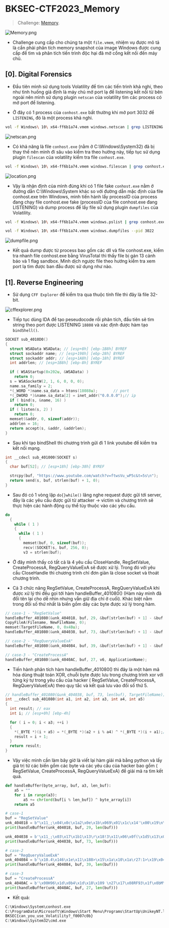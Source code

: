 # BKSEC-CTF2023_Memory

> Challenge: [Memory](https://battle.cookiearena.org/arenas/bkctf-2023/battle/memory).

![Memory.png](./images/Memory.png)

- Challenge cung cấp cho chúng ta một `file.vmem`, nhiệm vụ được mô tả là cần phải phân tích memory snapshot của image Windows được cung cấp để tìm và phân tích tiến trình độc hại đã mở cổng kết nối đến máy chủ.

## [0]. Digital Forensics

- Đầu tiên mình sử dụng tools Volatility để tìm các tiến trình khả nghi, theo như tình huống giả định là máy chủ mở port lạ để listening kết nối từ bên ngoài nên mình sử dụng plugin `netscan` của volatility tìm các process có mở port để listening.

- Ở đây có 1 process của `conhost.exe` bất thường khi mở port 3032 để `LISTENING`, đó là một process khả nghi.

```bash
vol -f Windows\ 10\ x64-ff6b1a74.vmem windows.netscan | grep LISTENING
```

![netscan.png](./images/netscan.png)

- Có khả năng là file `conhost.exe` (nằm ở C:\Windows\System32) đã bị thay thế nên mình đi sâu vào kiểm tra theo hướng này, tiếp tục sử dụng plugin `filescan` của volatility kiểm tra file `conhost.exe`.

```bash
vol -f Windows\ 10\ x64-ff6b1a74.vmem windows.filescan | grep conhost.exe
```

![location.png](./images/location.png)

- Vậy là nhận định của mình đúng khi có 1 file fake `conhost.exe` nằm ở đường dẫn C:\Windows\System khác so với đường dẫn mặc định của file conhost.exe trên Windows, mình tiến hành lấy processID của process đang chạy file conhost.exe fake (processID của file conhost.exe đang LISTENING) và dump process để lấy file sử dụng plugin `dumpfiles` của Volatility.

```bash
vol -f Windows\ 10\ x64-ff6b1a74.vmem windows.pslist | grep conhost.exe

vol -f Windows\ 10\ x64-ff6b1a74.vmem windows.dumpfiles --pid 3022
```

![dumpfile.png](./images/dumpfile.png)

- Kết quả dump được từ process bao gồm các dll và file conhost.exe, kiểm tra nhanh file conhost.exe bằng VirusTotal thì thấy file bị gán 13 cảnh báo và 1 flag sandbox. Mình dịch ngược file theo hướng kiểm tra xem port lạ tìm được ban đầu được sử dụng như nào.

## [1]. Reverse Engineering

- Sử dụng `CFF Explorer` để kiểm tra qua thuộc tính file thì đây là file 32-bit.

![cffexplorer.png](./images/cffexplorer.png)

- Tiếp tục dùng IDA để tạo peseudocode rồi phân tích, đầu tiên sẽ tìm string theo port được LISTENING `18808` và xác định được hàm tạo `bindShell()`.

```c
SOCKET sub_4010D0()
{
  struct WSAData WSAData; // [esp+8h] [ebp-1B8h] BYREF
  struct sockaddr name; // [esp+198h] [ebp-28h] BYREF
  struct sockaddr addr; // [esp+1A8h] [ebp-18h] BYREF
  int addrlen; // [esp+1B8h] [ebp-8h] BYREF

  if ( WSAStartup(0x202u, &WSAData) )
    return 0;
  s = WSASocketW(2, 1, 6, 0, 0, 0);
  name.sa_family = 2;
  *(_WORD *)name.sa_data = htons(18088u);       // port
  *(_DWORD *)&name.sa_data[2] = inet_addr("0.0.0.0");// ip
  if ( bind(s, &name, 16) )
    return 0;
  if ( listen(s, 2) )
    return 0;
  memset(&addr, 0, sizeof(addr));
  addrlen = 16;
  return accept(s, &addr, &addrlen);
}
```

- Sau khi tạo bindShell thì chương trình gửi đi 1 link youtube để kiểm tra kết nối mạng.

```c
int __cdecl sub_401000(SOCKET s)
{
  char buf[52]; // [esp+18h] [ebp-38h] BYREF

  strcpy(buf, "https://www.youtube.com/watch?v=ftwsVu_wP5c&t=5s\n");
  return send(s, buf, strlen(buf) + 1, 0);
}
```

- Sau đó có 1 vòng lặp `do{}while()` lăng nghe request được gửi tới server, đây là các yêu cầu được gửi từ attacker -> victim và chương trình sẽ thực hiện các hành động cụ thể tùy thuộc vào các yêu cầu.

```c
do
  {
    while ( 1 )
    {
      while ( 1 )
      {
        memset(buf, 0, sizeof(buf));
        recv((SOCKET)s, buf, 256, 0);
        v3 = strlen(buf);
```

- Ở đây mình thấy có tất cả là 4 yêu cầu CloseHandle, RegSetValue, CreateProcessA, RegQueryValueExA sẽ được xử lý. Trong đó với yêu cầu CloseHandle thì chương trình chỉ đơn giản là close socket và thoát chương trình.

- Cả 3 chức năng RegSetValue, CreateProcessA, RegQueryValueExA khi được xử lý thì đều gọi tới hàm handleBuffer_401080() (Hàm này mình đã đổi tên lại cho dễ nhìn nhưng vẫn giữ địa chỉ ở cuối). Khác biệt nằm trong đối số thứ nhất là biến gồm dãy các byte được xử lý trong hàm.

```c
// case-1 - "RegSetValue"
handleBuffer_401080(&unk_404018, buf, 29, &buf[strlen(buf) + 1] - &buf[1], NewFileName);
CopyFileA(Filename, NewFileName, 0);
memset(TargetFileName, 0, 0x4Bu);
handleBuffer_401080(&unk_404038, buf, 73, &buf[strlen(buf) + 1] - &buf[1], TargetFileName);

// case-2 - "RegQueryValueExA"
handleBuffer_401080(&unk_404084, buf, 39, &buf[strlen(buf) + 1] - &buf[1], valueQuery);

// case-3 - "CreateProcessA"
handleBuffer_401080(&unk_4040AC, buf, 27, v6, ApplicationName);
```

- Tiến hành phân tích hàm handleBuffer_401080() thì đây là một hàm mã hóa dùng thuật toán XOR, chuỗi byte được lưu trong chương trình xor với từng ký tự trong yêu cầu của hacker ( RegSetValue, CreateProcessA, RegQueryValueExA) theo quy tắc và kết quả lưu vào đối số thứ 5.

```c
// handleBuffer_401080(&unk_404038, buf, 73, len(buf), TargetFileName);
int __cdecl sub_401080(int a1, int a2, int a3, int a4, int a5)
{
  int result; // eax
  int i; // [esp+0h] [ebp-4h]

  for ( i = 0; i < a3; ++i )
  {
    *(_BYTE *)(i + a5) = *(_BYTE *)(a2 + i % a4) ^ *(_BYTE *)(i + a1);// a5[i] = a2[i % len(a2)] ^ key
    result = i + 1;
  }
  return result;
}
```

- Vậy việc mình cần làm bây giờ là viết lại hàm giải mã bằng python và lấy giá trị từ các biến gồm các byte và các yêu cầu của hacker bao gồm ( RegSetValue, CreateProcessA, RegQueryValueExA) để giải mã ra tìm kết quả.

```python
def handleBuffer(byte_array, buf, a3, len_buf):
    a5 = ""
    for i in range(a3):
        a5 += chr(ord(buf[i % len_buf]) ^ byte_array[i])
    return a5

# case-1
buf = "RegSetValue"
unk_404018 = b"\x11_;\x04\x0c\x1a2\x0e\x1b\x069\x01\x1c\x14'\x00\x19\n\x02\x03\x1b\r=\x16\x13}\x00\x0c3\x00\x00\x00"
print(handleBuffer(unk_404018, buf, 29, len(buf)))

unk_404038 = b'\x11_;\x03\x17\x1b1\x13\r\x18!3\x11\x06\x0f(\x1d5\x13\x03\x06\n4\x11;\x04\x0c\x1a2\x0e\x1b\x069\x01\x11\x06!\x11T\x1b\x04\x02\x009\x02\x17\x084\x17\x15;\x120&\x113\x17\x13\x06\x15(\x03\x0f\x05\x1e\x00++3}\t\x1a=\x00\x00\x00'
print(handleBuffer(unk_404038, buf, 73, len(buf)))

# case-2
buf = "RegQueryValueExA"
unk_404084 = b'\x10.4\x146\x1e\x11\x188>\x15\x1a\x10\x1a\r27:1>\x19\x04\x06\x10:\x08\x18\x0cZ\x1a\x1eqbUP2E\x07\x0f\x00'
print(handleBuffer(unk_404084, buf, 39, len(buf)))

# case-3
buf = "CreateProcessA"
unk_4040AC = b'\x00H96\x1d\x0b4\x1d\x18\x109 \n27\x17\x08RF93\x1f\x0bM\x00\x0b\x16\x00'
print(handleBuffer(unk_4040AC, buf, 27, len(buf)))
```

- Kết quả:

```cmd
C:\Windows\System\conhost.exe
C:\ProgramData\Microsoft\Windows\Start Menu\Programs\StartUp\UnikeyNT.lnk
BKSEC{can_you_use_Volatility?_f0007c0b}
C:\Windows\System32\cmd.exe
```

